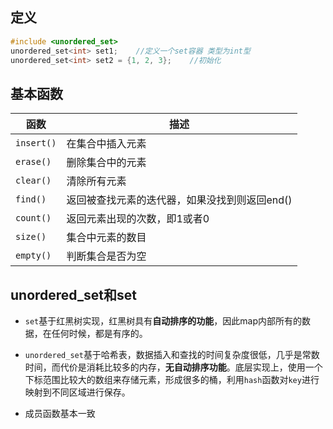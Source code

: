 ## 定义
```c++
#include <unordered_set> 
unordered_set<int> set1;    //定义一个set容器 类型为int型
unordered_set<int> set2 = {1, 2, 3};	//初始化
```
## 基本函数
| 函数       | 描述                                          |
| ---------- | --------------------------------------------- |
| `insert()` | 在集合中插入元素                              |
| `erase()`  | 删除集合中的元素                              |
| `clear()`  | 清除所有元素                                  |
| `find()`   | 返回被查找元素的迭代器，如果没找到则返回end() |
| `count()`  | 返回元素出现的次数，即1或者0                  |
| `size()`   | 集合中元素的数目                              |
| `empty()`  | 判断集合是否为空                              |

## unordered_set和set

- `set`基于红黑树实现，红黑树具有**自动排序的功能**，因此map内部所有的数据，在任何时候，都是有序的。

- `unordered_set`基于哈希表，数据插入和查找的时间复杂度很低，几乎是常数时间，而代价是消耗比较多的内存，**无自动排序功能**。底层实现上，使用一个下标范围比较大的数组来存储元素，形成很多的桶，利用`hash`函数对`key`进行映射到不同区域进行保存。
- 成员函数基本一致


